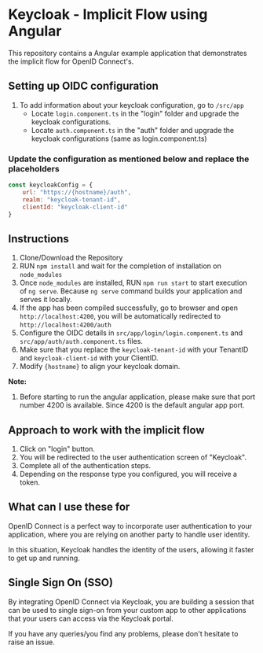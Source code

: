 # Keycloak - Implicit Flow using Angular

This repository contains a Angular example application that demonstrates the implicit flow for OpenID Connect's.

## Setting up OIDC configuration

1. To add information about your keycloak configuration, go to `/src/app`
    * Locate `login.component.ts` in the "login" folder and upgrade the keycloak configurations.
    * Locate `auth.component.ts` in the "auth" folder and upgrade the keycloak configurations (same as login.component.ts)

### Update the configuration as mentioned below and replace the placeholders

```javascript
const keycloakConfig = {
    url: "https://{hostname}/auth",
    realm: "keycloak-tenant-id",
    clientId: "keycloak-client-id"
}
```

## Instructions

1. Clone/Download the Repository
2. RUN `npm install` and wait for the completion of installation on `node_modules`
3. Once `node_modules` are installed, RUN `npm run start` to start execution of `ng serve`. Because `ng serve` command builds your application and serves it locally.
4. If the app has been compiled successfully, go to browser and open `http://localhost:4200`, you will be automatically redirected to `http://localhost:4200/auth`
5. Configure the OIDC details in ```src/app/login/login.component.ts``` and ```src/app/auth/auth.component.ts``` files.
6. Make sure that you replace the `keycloak-tenant-id` with your TenantID and `keycloak-client-id` with your ClientID.
7. Modify `{hostname}` to align your keycloak domain.

**Note:**

1. Before starting to run the angular application, please make sure that port number 4200 is available. Since 4200 is the default angular app port.

## Approach to work with the implicit flow

1. Click on "login" button.
2. You will be redirected to the user authentication screen of "Keycloak".
3. Complete all of the authentication steps.
4. Depending on the response type you configured, you will receive a token.

## What can I use these for

OpenID Connect is a perfect way to incorporate user authentication to your application, where you are relying on another party to handle user identity.

In this situation, Keycloak handles the identity of the users, allowing it faster to get up and running.

## Single Sign On (SSO)

By integrating OpenID Connect via Keycloak, you are building a session that can be used to single sign-on from your custom app to other applications that your users can access via the Keycloak portal.

If you have any queries/you find any problems, please don't hesitate to raise an issue.
